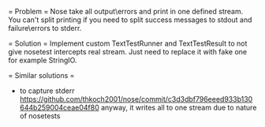 = Problem = 
Nose take all output\errors and print in one defined stream.
You can't split printing if you need to split success messages to stdout and failure\errors to stderr.

= Solution = 
Implement custom TextTestRunner and TextTestResult to not give nosetest intercepts real stream.
Just need to replace it with fake one for example StringIO.

= Similar solutions =
- to capture stderr https://github.com/thkoch2001/nose/commit/c3d3dbf796eeed933b130644b259004ceae04f80 anyway, it writes all to one stream due to nature of nosetests
